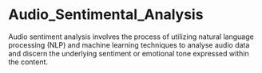 # Audio_Sentimental_Analysis
Audio sentiment analysis involves the process of utilizing natural language processing (NLP) and  machine learning techniques to analyse audio data and discern the underlying sentiment or  emotional tone expressed within the content.
